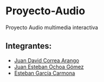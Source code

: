 # Proyecto-Audio
Proyecto Audio multimedia interactiva

## Integrantes:

- [Juan David Correa Arango](@JuanD29)
- [Juan Esteban Ochoa Gómez](@Juanes8a)
- [Esteban García Carmona](@EsGarciaC)

